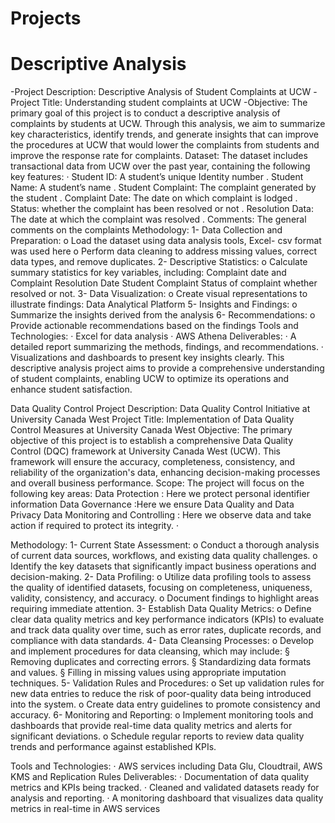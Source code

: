 # Projects
# Descriptive Analysis
-Project Description: Descriptive Analysis of Student Complaints at UCW
-Project Title: Understanding student complaints at UCW
-Objective: The primary goal of this project is to conduct a descriptive analysis of complaints by students at UCW. Through this analysis, we aim to summarize key characteristics, identify trends, and generate insights that can improve the procedures at UCW that would lower the complaints from students and improve the response rate for complaints. 
Dataset: The dataset includes transactional data from UCW over the past year, containing the following key features:
·      Student  ID:  A student’s unique Identity number 
.    Student Name: A student’s name 
.    Student Complaint: The complaint generated by the student 
.    Complaint Date: The date on which complaint is lodged 
.    Status: whether the complaint has been resolved or not 
.    Resolution Data: The date at which the complaint was resolved
.    Comments:  The general comments on the complaints 
Methodology:
1-    Data Collection and Preparation:
o   Load the dataset using data analysis tools, Excel- csv format was used here 
o   Perform data cleaning to address missing values, correct data types, and remove duplicates.
2-    Descriptive Statistics:
o   Calculate summary statistics for key variables, including:
Complaint date and Complaint Resolution Date
Student Complaint
Status of complaint whether resolved or not.
3-    Data Visualization:
o   Create visual representations to illustrate findings:
Data Analytical Platform
5-    Insights and Findings:
o   Summarize the insights derived from the analysis
6-    Recommendations:
o   Provide actionable recommendations based on the findings 
Tools and Technologies:
·       Excel for data analysis
·      AWS Athena
Deliverables:
·      A detailed report summarizing the methods, findings, and recommendations.
·      Visualizations and dashboards to present key insights clearly.
This descriptive analysis project aims to provide a comprehensive understanding of student complaints, enabling UCW to optimize its operations and enhance student satisfaction.
 




Data Quality Control
Project Description: Data Quality Control Initiative at University Canada West
Project Title: Implementation of Data Quality Control Measures at University Canada West
Objective: The primary objective of this project is to establish a comprehensive Data Quality Control (DQC) framework at University Canada West (UCW). This framework will ensure the accuracy, completeness, consistency, and reliability of the organization's data, enhancing decision-making processes and overall business performance.
Scope: The project will focus on the following key areas:
		Data Protection : Here we protect personal identifier information
		Data Governance :Here we ensure Data Quality and Data Privacy 
		Data Monitoring and Controlling : Here we observe data and take action if required to protect its integrity. 
·      

Methodology:
1-    Current State Assessment:
o   Conduct a thorough analysis of current data sources, workflows, and existing data quality challenges.
o   Identify the key datasets that significantly impact business operations and decision-making.
2-    Data Profiling:
o   Utilize data profiling tools to assess the quality of identified datasets, focusing on completeness, uniqueness, validity, consistency, and accuracy.
o   Document findings to highlight areas requiring immediate attention.
3-    Establish Data Quality Metrics:
o   Define clear data quality metrics and key performance indicators (KPIs) to evaluate and track data quality over time, such as error rates, duplicate records, and compliance with data standards.
4-    Data Cleansing Processes:
o   Develop and implement procedures for data cleansing, which may include:
§  Removing duplicates and correcting errors.
§  Standardizing data formats and values.
§  Filling in missing values using appropriate imputation techniques.
5-    Validation Rules and Procedures:
o   Set up validation rules for new data entries to reduce the risk of poor-quality data being introduced into the system.
o   Create data entry guidelines to promote consistency and accuracy.
6-    Monitoring and Reporting:
o   Implement monitoring tools and dashboards that provide real-time data quality metrics and alerts for significant deviations.
o   Schedule regular reports to review data quality trends and performance against established KPIs.

Tools and Technologies:
·      AWS services including 
		Data Glu, Cloudtrail, AWS KMS and Replication Rules
Deliverables:
·      Documentation of data quality metrics and KPIs being tracked.
·      Cleaned and validated datasets ready for analysis and reporting.
·      A monitoring dashboard that visualizes data quality metrics in real-time in AWS services




